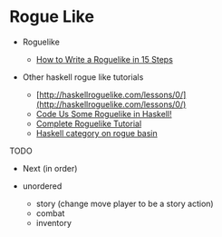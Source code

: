 # Rogue Like

- Roguelike
  - [How to Write a Roguelike in 15 Steps](http://www.roguebasin.com/index.php?title=How_to_Write_a_Roguelike_in_15_Steps)

- Other haskell rogue like tutorials
  - [http://haskellroguelike.com/lessons/0/](http://haskellroguelike.com/lessons/0/)
  - [Code Us Some Roguelike in Haskell!](http://jamiltron.com/2012/07/Code_Us_Some_Roguelike_in_Haskell.html)
  - [Complete Roguelike Tutorial](https://lokathor.gitbooks.io/using-haskell/content/roguelike/)
  - [Haskell category on rogue basin](http://www.roguebasin.com/index.php?title=Haskell)


TODO
 - Next (in order)

 - unordered
   - story (change move player to be a story action)
   - combat
   - inventory
